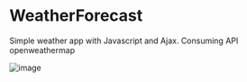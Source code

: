 # WeatherForecast

Simple weather app with Javascript and Ajax.
Consuming API openweathermap

![image](https://github.com/wmvieira21/WeatherForecast/assets/90009567/d6cdc690-34c3-4baa-8431-ea3a5bf621db)
